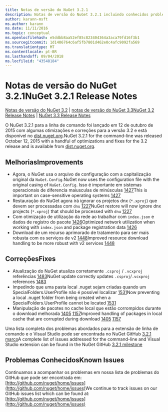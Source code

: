 ```yaml
---
title: Notas de versão do NuGet 3.2.1
description: Notas de versão do NuGet 3.2.1 incluindo conhecidos problemas, correções de bugs, recursos adicionados e DCRs.
author: karann-msft
ms.author: karann
ms.date: 11/11/2016
ms.topic: conceptual
ms.openlocfilehash: e5ddbb8aa52ef85c823404364a3aca79fd16f3b1
ms.sourcegitcommit: 1d1406764c6af5fb7801d462e0c4afc9092fa569
ms.translationtype: MT
ms.contentlocale: pt-BR
ms.lasthandoff: 09/04/2018
ms.locfileid: "43548184"
---
```

# <a name="nuget-321-release-notes"></a><span data-ttu-id="dd96b-103">Notas de versão do NuGet 3.2.1</span><span class="sxs-lookup"><span data-stu-id="dd96b-103">NuGet 3.2.1 Release Notes</span></span>

<span data-ttu-id="dd96b-104">[Notas de versão do NuGet 3.2](../release-notes/nuget-3.2.md) | [notas de versão do NuGet 3.3](../release-notes/nuget-3.3.md)</span><span class="sxs-lookup"><span data-stu-id="dd96b-104">[NuGet 3.2 Release Notes](../release-notes/nuget-3.2.md) | [NuGet 3.3 Release Notes](../release-notes/nuget-3.3.md)</span></span>

<span data-ttu-id="dd96b-105">O NuGet 3.2.1 para a linha de comando foi lançado em 12 de outubro de 2015 com algumas otimizações e correções para a versão 3.2 e está disponível no [dist.nuget.org](http://dist.nuget.org/index.html).</span><span class="sxs-lookup"><span data-stu-id="dd96b-105">NuGet 3.2.1 for the command-line was released October 12, 2015 with a handful of optimizations and fixes for the 3.2 release and is available from [dist.nuget.org](http://dist.nuget.org/index.html).</span></span>

## <a name="improvements"></a><span data-ttu-id="dd96b-106">Melhorias</span><span class="sxs-lookup"><span data-stu-id="dd96b-106">Improvements</span></span>

* <span data-ttu-id="dd96b-107">Agora, o NuGet usa o arquivo de configuração com a capitalização original da `NuGet.Config`.</span><span class="sxs-lookup"><span data-stu-id="dd96b-107">NuGet now uses the configuration file with the original casing of `NuGet.Config`.</span></span>  <span data-ttu-id="dd96b-108">Isso é importante em sistemas operacionais de diferencia maiusculas de minúsculas [1427](https://github.com/NuGet/Home/issues/1427)</span><span class="sxs-lookup"><span data-stu-id="dd96b-108">This is important on case-sensitive operating systems [1427](https://github.com/NuGet/Home/issues/1427)</span></span>
* <span data-ttu-id="dd96b-109">Restauração do NuGet agora irá ignorar os projetos dnx (`*.xproj`) que devem ser processadas com `dnu` [1227](https://github.com/NuGet/Home/issues/1227)</span><span class="sxs-lookup"><span data-stu-id="dd96b-109">NuGet restore will now ignore dnx projects (`*.xproj`) that should be processed with `dnu` [1227](https://github.com/NuGet/Home/issues/1227)</span></span>
* <span data-ttu-id="dd96b-110">Com otimização de utilização da rede ao trabalhar com `index.json` e dados de registro do pacote [1426](https://github.com/NuGet/Home/issues/1426)</span><span class="sxs-lookup"><span data-stu-id="dd96b-110">Optimized network utilization when working with `index.json` and package registration data [1426](https://github.com/NuGet/Home/issues/1426)</span></span>
* <span data-ttu-id="dd96b-111">Download de um recurso aprimorado de tratamento para ser mais robusta com os serviços de v2 [1448](https://github.com/NuGet/Home/issues/1448)</span><span class="sxs-lookup"><span data-stu-id="dd96b-111">Improved resource download handling to be more robust with v2 services [1448](https://github.com/NuGet/Home/issues/1448)</span></span>

## <a name="fixes"></a><span data-ttu-id="dd96b-112">Correções</span><span class="sxs-lookup"><span data-stu-id="dd96b-112">Fixes</span></span>

* <span data-ttu-id="dd96b-113">Atualização do NuGet atualiza corretamente `.csproj` / `.vcxproj` referências [1483](https://github.com/NuGet/Home/issues/1483)</span><span class="sxs-lookup"><span data-stu-id="dd96b-113">NuGet update correctly updates `.csproj`/`.vcxproj` references [1483](https://github.com/NuGet/Home/issues/1483)</span></span>
* <span data-ttu-id="dd96b-114">Impedindo que uma pasta local .nuget sejam criadas quando um SpecialFolders.UserProfile não é possível localizar [1531](https://github.com/NuGet/Home/issues/1531)</span><span class="sxs-lookup"><span data-stu-id="dd96b-114">Now preventing a local .nuget folder from being created when a SpecialFolders.UserProfile cannot be located [1531](https://github.com/NuGet/Home/issues/1531)</span></span>
* <span data-ttu-id="dd96b-115">Manipulação de pacotes no cache local que estão corrompidos durante o download melhorada [1405](https://github.com/NuGet/Home/issues/1405) [1157](https://github.com/NuGet/Home/issues/1157)</span><span class="sxs-lookup"><span data-stu-id="dd96b-115">Improved handling of packages in local cache that are corrupted during download [1405](https://github.com/NuGet/Home/issues/1405) [1157](https://github.com/NuGet/Home/issues/1157)</span></span>

<span data-ttu-id="dd96b-116">Uma lista completa dos problemas abordados para a extensão de linha de comando e o Visual Studio pode ser encontrada no NuGet GitHub [3.2.1 marco](https://github.com/NuGet/Home/issues?q=milestone%3A3.2.1+is%3Aclosed)</span><span class="sxs-lookup"><span data-stu-id="dd96b-116">A complete list of issues addressed for the command-line and Visual Studio extension can be found in the NuGet GitHub [3.2.1 milestone](https://github.com/NuGet/Home/issues?q=milestone%3A3.2.1+is%3Aclosed)</span></span>

## <a name="known-issues"></a><span data-ttu-id="dd96b-117">Problemas Conhecidos</span><span class="sxs-lookup"><span data-stu-id="dd96b-117">Known Issues</span></span>

<span data-ttu-id="dd96b-118">Continuamos a acompanhar os problemas em nossa lista de problemas do GitHub que pode ser encontrada em: [http://github.com/nuget/home/issues](http://github.com/nuget/home/issues)</span><span class="sxs-lookup"><span data-stu-id="dd96b-118">We continue to track issues on our GitHub issues list which can be found at: [http://github.com/nuget/home/issues](http://github.com/nuget/home/issues)</span></span>